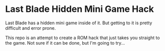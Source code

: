 # Last Blade Hidden Mini Game Hack

Last Blade has a hidden mini game inside of it. But getting to it is pretty difficult and error prone.

This repo is an attempt to create a ROM hack that just takes you straight to the game. Not sure if it can be done, but I'm going to try...
